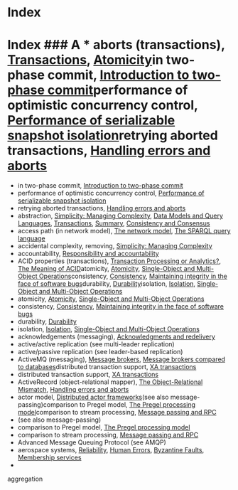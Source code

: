 # Index

# Index ### A * aborts (transactions), [Transactions](ch07.html#idm140605774926304), [Atomicity](ch07.html#idm140605774856336)in two-phase commit, [Introduction to two-phase commit](ch09.html#idm140605759227664)performance of optimistic concurrency control, [Performance of serializable snapshot isolation](ch07.html#idm140605761272624)retrying aborted transactions, [Handling errors and aborts](ch07.html#idm140605774644432)
* in two-phase commit, [Introduction to two-phase commit](ch09.html#idm140605759227664)
* performance of optimistic concurrency control, [Performance of serializable snapshot isolation](ch07.html#idm140605761272624)
* retrying aborted transactions, [Handling errors and aborts](ch07.html#idm140605774644432)
* abstraction, [Simplicity: Managing Complexity](ch01.html#idm140605782768000), [Data Models and Query Languages](ch02.html#idm140605782717424), [Transactions](ch07.html#idm140605774923600), [Summary](ch07.html#idm140605761259904), [Consistency and Consensus](ch09.html#idm140605760150096)
* access path (in network model), [The network model](ch02.html#idm140605782398784), [The SPARQL query language](ch02.html#idm140605780181200)
* accidental complexity, removing, [Simplicity: Managing Complexity](ch01.html#idm140605782770672)
* accountability, [Responsibility and accountability](ch12.html#idm140605754786288)
* ACID properties (transactions), [Transaction Processing or Analytics?](ch03.html#idm140605777958224), [The Meaning of ACID](ch07.html#idm140605774883680)atomicity, [Atomicity](ch07.html#idm140605774862704), [Single-Object and Multi-Object Operations](ch07.html#idm140605774742032)consistency, [Consistency](ch07.html#idm140605774849760), [Maintaining integrity in the face of software bugs](ch12.html#idm140605754945216)durability, [Durability](ch07.html#idm140605774796288)isolation, [Isolation](ch07.html#idm140605774820816), [Single-Object and Multi-Object Operations](ch07.html#idm140605774740912)
* atomicity, [Atomicity](ch07.html#idm140605774862704), [Single-Object and Multi-Object Operations](ch07.html#idm140605774742032)
* consistency, [Consistency](ch07.html#idm140605774849760), [Maintaining integrity in the face of software bugs](ch12.html#idm140605754945216)
* durability, [Durability](ch07.html#idm140605774796288)
* isolation, [Isolation](ch07.html#idm140605774820816), [Single-Object and Multi-Object Operations](ch07.html#idm140605774740912)
* acknowledgements (messaging), [Acknowledgments and redelivery](ch11.html#idm140605757203664)
* active/active replication (see multi-leader replication)
* active/passive replication (see leader-based replication)
* ActiveMQ (messaging), [Message brokers](ch04.html#idm140605776621168), [Message brokers compared to databases](ch11.html#idm140605757236000)distributed transaction support, [XA transactions](ch09.html#idm140605759107424)
* distributed transaction support, [XA transactions](ch09.html#idm140605759107424)
* ActiveRecord (object-relational mapper), [The Object-Relational Mismatch](ch02.html#idm140605782664016), [Handling errors and aborts](ch07.html#idm140605774639856)
* actor model, [Distributed actor frameworks](ch04.html#idm140605776604672)(see also message-passing)comparison to Pregel model, [The Pregel processing model](ch10.html#idm140605757527456)comparison to stream processing, [Message passing and RPC](ch11.html#idm140605756538128)
* (see also message-passing)
* comparison to Pregel model, [The Pregel processing model](ch10.html#idm140605757527456)
* comparison to stream processing, [Message passing and RPC](ch11.html#idm140605756538128)
* Advanced Message Queuing Protocol (see AMQP)
* aerospace systems, [Reliability](ch01.html#idm140605786203360), [Human Errors](ch01.html#idm140605786108144), [Byzantine Faults](ch08.html#idm140605760328224), [Membership services](ch09.html#idm140605758798464)
* 
aggregation